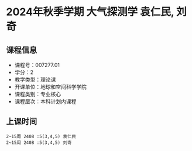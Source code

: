 # 2024年秋季学期 大气探测学 袁仁民, 刘奇






## 课程信息

- 课程号：007277.01
- 学分：2
- 教学类型：理论课
- 开课单位：地球和空间科学学院
- 课程类别：专业核心
- 课程层次：本科计划内课程

## 上课时间

```
2~15周 2408 :5(3,4,5) 袁仁民
2~15周 2408 :5(3,4,5) 刘奇
```


